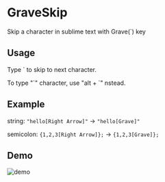 # GraveSkip
Skip a character in sublime text with Grave(`) key

Usage
---
Type ` to skip to next character.

To type "\`" character, use "alt + \`" nstead.

Example
---
string: `"hello[Right Arrow]"` -> `"hello[Grave]"`

semicolon: `{1,2,3[Right Arrow]};` -> `{1,2,3[Grave]};`

Demo
---
![demo](http://zihao.me/projects/graveskip/demo.gif)
